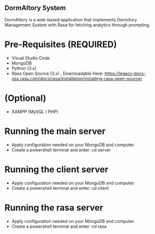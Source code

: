 ## DormAItory System
DormAItory is a web-based application that implements Dormitory Management System with Rasa for fetching analytics through prompting.

# Pre-Requisites (REQUIRED)
- Visual Studio Code
- MongoDB 
- Python (3.x) 
- Rasa Open Source (3.x) , Downloadable Here: https://legacy-docs-oss.rasa.com/docs/rasa/installation/installing-rasa-open-source/

# (Optional)
- XAMPP (MySQL / PHP)

# Running the main server
- Apply configuration needed on your MongoDB and computer.
- Create a powershell terminal and enter:
  cd server

# Running the client server
- Apply configuration needed on your MongoDB and computer.
- Create a powershell terminal and enter:
  cd client

# Running the rasa server
- Apply configuration needed on your MongoDB and computer.
- Create a powershell terminal and enter:
  cd rasa
